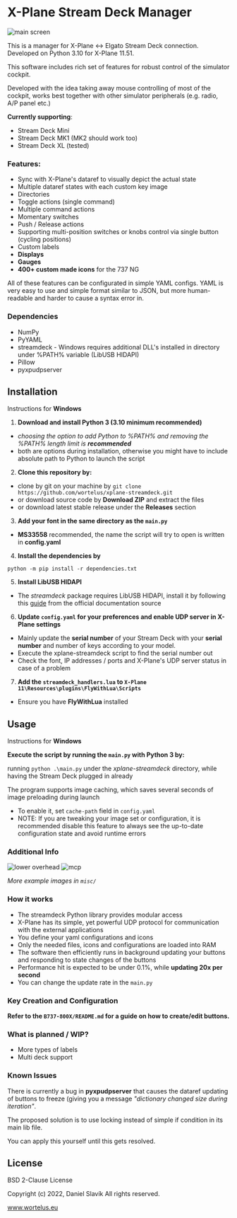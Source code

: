 # X-Plane Stream Deck Manager
![main screen](misc/main.jpg)

This is a manager for X-Plane <-> Elgato Stream Deck connection. Developed on Python 3.10 for X-Plane 11.51.

This software includes rich set of features for robust control of the simulator cockpit.

Developed with the idea taking away mouse controlling of most of the cockpit, 
works best together with other simulator peripherals (e.g. radio, A/P panel etc.)

**Currently supporting**:
- Stream Deck Mini
- Stream Deck MK1 (MK2 should work too)
- Stream Deck XL (tested)

### Features:
- Sync with X-Plane's dataref to visually depict the actual state
- Multiple dataref states with each custom key image
- Directories
- Toggle actions (single command)
- Multiple command actions
- Momentary switches
- Push / Release actions
- Supporting multi-position switches or knobs control via single button (cycling positions)
- Custom labels
- **Displays**
- **Gauges**
- **400+ custom made icons** for the 737 NG

All of these features can be configurated in simple YAML configs. YAML is very easy to use
and simple format similar to JSON, but more human-readable and harder to cause a syntax error in.

### Dependencies
- NumPy
- PyYAML
- streamdeck - Windows requires additional DLL's installed in directory under %PATH% variable (LibUSB HIDAPI)
- Pillow
- pyxpudpserver

## Installation
Instructions for **Windows**

1. **Download and install Python 3 (3.10 minimum recommended)**

- *choosing the option to add Python to %PATH% and removing the %PATH% length limit is **recommended***
- both are options during installation, otherwise you might have to include absolute path to Python to launch the script

2. **Clone this repository by:**
- clone by git on your machine by `git clone https://github.com/wortelus/xplane-streamdeck.git`
- or download source code by **Download ZIP** and extract the files
- or download latest stable release under the **Releases** section
3. **Add your font in the same directory as the `main.py`**
- **MS33558** recommended, the name the script will try to open is written in **config.yaml**
4. **Install the dependencies by**

`python -m pip install -r dependencies.txt`

5. **Install LibUSB HIDAPI**

- The *streamdeck* package requires LibUSB HIDAPI, install it by following this 
[guide](https://python-elgato-streamdeck.readthedocs.io/en/stable/pages/backend_libusb_hidapi.html)
from the official documentation source

6. **Update `config.yaml` for your preferences and enable UDP server in X-Plane settings**
- Mainly update the **serial number** of your Stream Deck with your **serial 
number** and number of keys according to your model. 
- Execute the xplane-streamdeck script to find the serial number out
- Check the font, IP addresses / ports and X-Plane's UDP server status in case of a problem
7. **Add the `streamdeck_handlers.lua` to `X-Plane 11\Resources\plugins\FlyWithLua\Scripts`**
- Ensure you have **FlyWithLua** installed

## Usage
Instructions for **Windows**

**Execute the script by running the `main.py` with Python 3 by:**

running `python .\main.py` under the *xplane-streamdeck* directory, 
while having the Stream Deck plugged in already

The program supports image caching, which saves several seconds of image preloading during launch
- To enable it, set `cache-path` field in `config.yaml`
- NOTE: If you are tweaking your image set or configuration, it is recommended disable this feature 
to always see the up-to-date configuration state and avoid runtime errors

### Additional Info

![lower overhead](misc/lwrovhd.jpg)
![mcp](misc/mcp.jpg)

*More example images in `misc/`*

### How it works
- The streamdeck Python library provides modular access
- X-Plane has its simple, yet powerful UDP protocol for communication with the external applications 
- You define your yaml configurations and icons 
- Only the needed files, icons and configurations are loaded into RAM 
- The software then efficiently runs in background updating your buttons and responding to state changes of the buttons 
- Performance hit is expected to be under 0.1%, while **updating 20x per second**
- You can change the update rate in the `main.py`

### Key Creation and Configuration
**Refer to the `B737-800X/README.md` for a guide on how to create/edit buttons.**

### What is planned / WIP?
- More types of labels
- Multi deck support

### Known Issues
There is currently a bug in **pyxpudpserver** that causes the dataref updating of buttons to
freeze (giving you a message *"dictionary changed size during iteration"*.

The proposed solution is to use locking instead of simple if condition in its main lib file.

You can apply this yourself until this gets resolved.

## License
BSD 2-Clause License

Copyright (c) 2022, Daniel Slavík All rights reserved.

www.wortelus.eu

